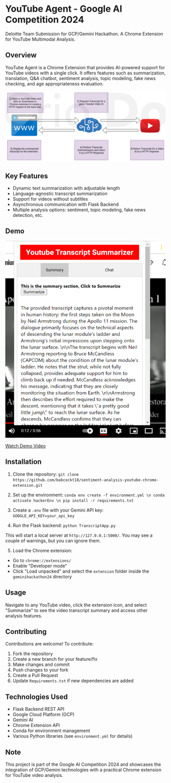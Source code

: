 # YouTube Agent - Google AI Competition 2024

Deloitte Team Submission for GCP/Gemini Hackathon. A Chrome Extension for YouTube Multimodal Analysis.

## Overview

YouTube Agent is a Chrome Extension that provides AI-powered support for YouTube videos with a single click. It offers features such as summarization, translation, Q&A chatbot, sentiment analysis, topic modeling, fake news checking, and age appropriateness evaluation.

![Project Stages](/extension/images/stages.png)

## Key Features

- Dynamic text summarization with adjustable length
- Language-agnostic transcript summarization
- Support for videos without subtitles
- Asynchronous communication with Flask Backend
- Multiple analysis options: sentiment, topic modeling, fake news detection, etc.

## Demo

![Screenshot](/extension/images/screenshot-youtube-summary.png)

[Watch Demo Video](https://www.youtube.com/watch?v=bu5BQ0PadBo)

## Installation

1. Clone the repository: `git clone https://github.com/babcockt18/sentiment-analysis-youtube-chrome-extension.git`

2. Set up the environment: `conda env create -f environment.yml \n conda activate hackerEnv \n pip install -r requirements.txt`

3. Create a `.env` file with your Gemini API key: `GOOGLE_API_KEY=your_api_key`

4. Run the Flask backend: `python TranscriptApp.py`

This will start a local server at `http://127.0.0.1:5000/`. You may see a couple of warnings, but you can ignore them.

5. Load the Chrome extension:

- Go to `chrome://extensions/`
- Enable "Developer mode"
- Click "Load unpacked" and select the `extension` folder inside the `geminihackathon24` directory

## Usage

Navigate to any YouTube video, click the extension icon, and select "Summarize" to see the video transcript summary and access other analysis features.

## Contributing

Contributions are welcome! To contribute:

1. Fork the repository
2. Create a new branch for your feature/fix
3. Make changes and commit
4. Push changes to your fork
5. Create a Pull Request
6. Update `Requirements.txt` if new dependencies are added

## Technologies Used

- Flask Backend REST API
- Google Cloud Platform (GCP)
- Gemini AI
- Chrome Extension API
- Conda for environment management
- Various Python libraries (see `environment.yml` for details)

## Note

This project is part of the Google AI Competition 2024 and showcases the integration of GCP/Gemini technologies with a practical Chrome extension for YouTube video analysis.